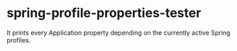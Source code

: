 # spring-profile-properties-tester

It prints every Application property depending on the currently active Spring profiles.
